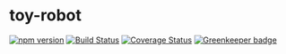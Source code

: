 # toy-robot
[![npm version](https://badge.fury.io/js/toy-robot.svg)](https://badge.fury.io/js/toy-robot) [![Build Status](https://travis-ci.org/cheshirecode/toy-robot.svg?branch=master)](https://travis-ci.org/cheshirecode/toy-robot) [![Coverage Status](https://coveralls.io/repos/github/cheshirecode/toy-robot/badge.svg?branch=master)](https://coveralls.io/github/cheshirecode/toy-robot?branch=master) [![Greenkeeper badge](https://badges.greenkeeper.io/cheshirecode/toy-robot.svg)](https://greenkeeper.io/)
